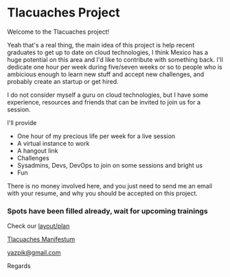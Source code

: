 # Tlacuaches Project

Welcome to the Tlacuaches project!

Yeah that's a real thing, the main idea of this project is help recent graduates to get up to date on cloud technologies, I think Mexico has a huge potential on this area and I'd like to contribute with something back.
I'll dedicate one hour per week during five/seven weeks or so to people who is ambicious enough to learn new stuff and accept new challenges, and probably create an startup or get hired.

I do not consider myself a guru on cloud technologies, but I have some experience, resources and friends that can be invited to join us for a session.

I'll provide 
- One hour of my precious life per week for a live session
- A virtual instance to work
- A hangout link
- Challenges
- Sysadmins, Devs, DevOps to join on some sessions and bright us
- Fun

There is no money involved here, and you just need to send me an email with your resume, and why you should be accepted on this project.

### Spots have been filled already, wait for upcoming trainings

Check our [layout/plan](https://github.com/tlacuaches/tlacuaches/blob/master/layout/plan.md) 

[Tlacuaches Manifestum](https://github.com/tlacuaches/tlacuaches/blob/master/manifestum.md)

yazpik@gmail.com

Regards

